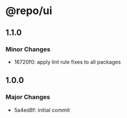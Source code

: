 # @repo/ui

## 1.1.0

### Minor Changes

- 16720f0: apply lint rule fixes to all packages

## 1.0.0

### Major Changes

- 5a4ed8f: initial commit

